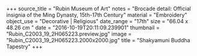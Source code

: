 +++
source_title = "Rubin Museum of Art"
notes = "Brocade detail:  Official insignia of the Ming Dynasty, 15th-17th Century"
material = "Embroidery"
object_use = "Decorative | Religious"
date_range = "17th"
size = "66.04 x 48.26 cm  "
date = "2016-10-19T20:11:09.239901"
thumbnail = "Rubin_C2003_19_2H065223.preview.jpg"
image = "Rubin_C2003_19_2H065223.2000x2000.jpg"
title = "Shakyamuni Buddha Tapestry"
+++
